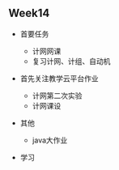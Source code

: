 ## Week14

- 首要任务

  - 计网网课
  - 复习计网、计组、自动机
  
- 首先关注教学云平台作业

  - 计网第二次实验
  - 计网课设
  
- 其他

  - java大作业

- 学习

  

  



​    

​    
